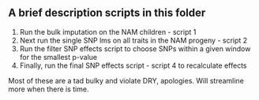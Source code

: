 ## A brief description scripts in this folder

1. Run the bulk imputation on the NAM children - script 1
2. Next run the single SNP lms on all traits in the NAM progeny - script 2
3. Run the filter SNP effects script to choose SNPs within a given window for the smallest p-value
4. Finally, run the final SNP effects script - script 4 to recalculate effects

Most of these are a tad bulky and violate DRY, apologies. Will streamline more when there is time. 
